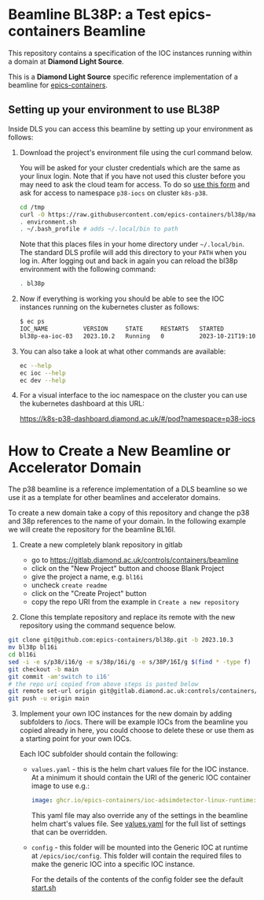 Beamline BL38P: a Test epics-containers Beamline
================================================

This repository contains a specification of the IOC instances
running within a domain at **Diamond Light Source**.

This is a **Diamond Light Source** specific reference
implementation of a beamline for
[epics-containers](https://github.com/epics-containers).


Setting up your environment to use BL38P
----------------------------------------

Inside DLS you can access this beamline by setting up your environment
as follows:

1. Download the project's environment file using the curl command below.

   You will be asked for your cluster credentials which are the same as your
   linux login. Note that if you have not used this cluster before you may need
   to ask the cloud team for access. To do so
   [use this form](https://jira.diamond.ac.uk/servicedesk/customer/portal/2/create/92)
   and ask for access to namespace `p38-iocs` on cluster `k8s-p38`.

   ```bash
   cd /tmp
   curl -O https://raw.githubusercontent.com/epics-containers/bl38p/main/environment.sh
   . environment.sh
   . ~/.bash_profile # adds ~/.local/bin to path
   ```

   Note that this places files in your home directory under `~/.local/bin`.
   The standard DLS profile will add this directory to your `PATH` when you
   log in. After logging out and back in again you can reload the bl38p
   environment with the following command:

   ```bash
   . bl38p
   ```

2. Now if everything is working you should be able to see the IOC instances
   running on the kubernetes cluster as follows:

   ```bash
   $ ec ps
   IOC_NAME          VERSION     STATE     RESTARTS   STARTED
   bl38p-ea-ioc-03   2023.10.2   Running   0          2023-10-21T19:10:33Z
   ```

3. You can also take a look at what other commands are available:

   ```bash
   ec --help
   ec ioc --help
   ec dev --help
   ```

4. For a visual interface to the ioc namespace on the cluster you can use the
   kubernetes dashboard at this URL:

   https://k8s-p38-dashboard.diamond.ac.uk/#/pod?namespace=p38-iocs


How to Create a New Beamline or Accelerator Domain
==================================================

The p38 beamline is a reference implementation of a DLS beamline so we use it
as a template for other beamlines and accelerator domains.

To create a new domain take a copy of this repository and change the
p38 and 38p references to the name of your domain. In the following example
we will create the repository for the beamline BL16I.

1. Create a new completely blank repository in gitlab

   - go to https://gitlab.diamond.ac.uk/controls/containers/beamline
   - click on the "New Project" button and choose Blank Project
   - give the project a name, e.g. `bl16i`
   - uncheck `create readme`
   - click on the "Create Project" button
   - copy the repo URI from the example in `Create a new repository`

2. Clone this template repository and replace its remote with the new
   repository using the command sequence below.

```bash
git clone git@github.com:epics-containers/bl38p.git -b 2023.10.3
mv bl38p bl16i
cd bl16i
sed -i -e s/p38/i16/g -e s/38p/16i/g -e s/38P/16I/g $(find * -type f)
git checkout -b main
git commit -am'switch to i16'
# the repo uri copied from above steps is pasted below
git remote set-url origin git@gitlab.diamond.ac.uk:controls/containers/beamline/bl16i.git
git push -u origin main
```

3. Implement your own IOC instances for the new domain by adding subfolders
   to /iocs. There will be example IOCs from the beamline you copied already in
   here, you could choose to delete these or use them as a starting point for
   your own IOCs.

   Each IOC subfolder should contain the following:

   - `values.yaml` - this is the helm chart values file for the IOC instance.
     At a minimum it should contain the URI of the generic IOC container image
     to use e.g.:

     ```yaml
     image: ghcr.io/epics-containers/ioc-adsimdetector-linux-runtime:23.10.1
     ```

     This yaml file may also override any of the settings in the beamline
     helm chart's values file. See [values.yaml](beamline-chart/values.yaml)
     for the full list of settings that can be overridden.

   - `config` - this folder will be mounted into the Generic IOC at runtime at
     `/epics/ioc/config`. This folder will contain the required files to make
      the generic IOC into a specific IOC instance.

      For the details of the contents of the config folder see the default
      [start.sh](https://github.com/epics-containers/blxxi-template/blob/main/iocs/blxxi-ea-ioc-01/config/start.sh)
